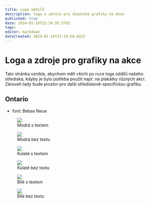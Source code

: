 ```yaml
---
title: Loga oddílů
description: loga a zdroje pro skautské grafiky na akce
published: true
date: 2024-01-16T22:24:55.579Z
tags: 
editor: markdown
dateCreated: 2024-01-16T21:19:56.822Z
---
```


# Loga a zdroje pro grafiky na akce
Tato stránka vznikla, abychom měli všichi po ruce loga oddílů našeho střediska, kdyby je bylo potřeba použít např. na plakátky různých akcí. Zároveň tady bude prostor pro další střediskově-specifickou grafiku.

## Ontario
- font: Bebas Neue
<div class="flex">
<figure>
  <img src="/loga/ontario/blue_notext.png">
  <figcaption>Modrá s textem</figcaption>
</figure>

<figure>
  <img src="/loga/ontario/blue_text.png">
  <figcaption>Modrá bez textu</figcaption>
</figure>

<figure>
  <img src="/loga/ontario/round_text.png">
  <figcaption>Kulaté s textem</figcaption>
</figure>

<figure>
  <img src="/loga/ontario/round_notext.png">
  <figcaption>Kulaté bez textu</figcaption>
</figure>

<figure>
  <img src="/loga/ontario/white_text.png" class="bg-dark">
  <figcaption>Bílé s textem</figcaption>
</figure>

<figure>
  <img src="/loga/ontario/white_notext.png"  class="bg-dark">
  <figcaption>Bílé bez textu</figcaption>
</figure>
  
</div>